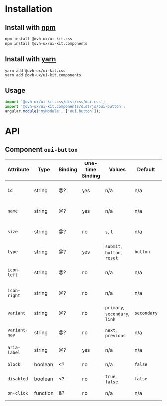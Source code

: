 # Installation

## Install with [npm](https://www.npmjs.com/)

```bash
npm install @ovh-ux/ui-kit.css
npm install @ovh-ux/ui-kit.components
```

## Install with [yarn](https://yarnpkg.com)

```bash
yarn add @ovh-ux/ui-kit.css
yarn add @ovh-ux/ui-kit.components
```
## Usage

```js
import '@ovh-ux/ui-kit.css/dist/css/oui.css';
import '@ovh-ux/ui-kit.components/dist/js/oui-button';
angular.module('myModule', ['oui.button']);
```

# API

## Component `oui-button`

| Attribute     | Type      | Binding   | One-time Binding  | Values                            | Default       | Description
| ----          | ----      | ----      | ----              | ----                              | ----          | ----
| `id`          | string    | @?        | yes               | n/a                               | n/a           | id attribute of the button
| `name`        | string    | @?        | yes               | n/a                               | n/a           | name attribute of the button
| `size`        | string    | @?        | no                | `s`, `l`                          | n/a           | size modifier for the button
| `type`        | string    | @?        | yes               | `submit`, `button`, `reset`       | `button`      | type attribute of the button
| `icon-left`   | string    | @?        | no                | n/a                               | n/a           | classname for the icon on left
| `icon-right`  | string    | @?        | no                | n/a                               | n/a           | classname for the icon on right
| `variant`     | string    | @?        | no                | `primary`, `secondary`, `link`    | `secondary`   | modifier for the button
| `variant-nav` | string    | @?        | no                | `next`, `previous`                | n/a           | nav modifier for the button
| `aria-label`  | string    | @?        | yes               | n/a                               | n/a           | accessibility label
| `block`       | boolean   | <?        | no                | n/a                               | `false`       | block variant flag
| `disabled`    | boolean   | <?        | no                | `true`, `false`                   | `false`       | disabled flag
| `on-click`    | function  | &?        | no                | n/a                               | n/a           | click handler
